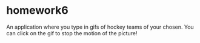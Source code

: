 # homework6

An application where you type in gifs of hockey teams of your chosen. You can click on the gif to stop the motion of the picture!